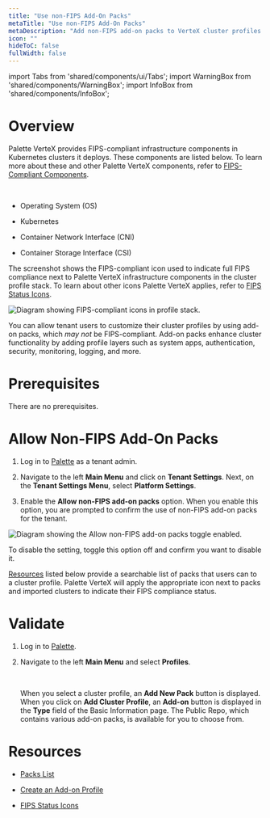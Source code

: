 ```yaml
---
title: "Use non-FIPS Add-On Packs"
metaTitle: "Use non-FIPS Add-On Packs"
metaDescription: "Add non-FIPS add-on packs to VerteX cluster profiles."
icon: ""
hideToC: false
fullWidth: false
---
```


import Tabs from 'shared/components/ui/Tabs';
import WarningBox from 'shared/components/WarningBox';
import InfoBox from 'shared/components/InfoBox';


# Overview

Palette VerteX provides FIPS-compliant infrastructure components in Kubernetes clusters it deploys. These components are listed below. To learn more about these and other Palette VerteX components, refer to [FIPS-Compliant Components](/vertex/fips-compliant%20components).

<br />

    
- Operating System (OS)

- Kubernetes

- Container Network Interface (CNI)

- Container Storage Interface (CSI)

The screenshot shows the FIPS-compliant icon used to indicate full FIPS compliance next to Palette VerteX infrastructure components in the cluster profile stack. To learn about other icons Palette VerteX applies, refer to [FIPS Status Icons](/vertex/fips-status-icons).

![Diagram showing FIPS-compliant icons in profile stack.](/vertex_system-management_enable-non-fips-settings_icons-in-profile-stack.png) 

You can allow tenant users to customize their cluster profiles by using add-on packs, which *may not* be FIPS-compliant. Add-on packs enhance cluster functionality by adding profile layers such as system apps, authentication, security, monitoring, logging, and more.


# Prerequisites

There are no prerequisites.


# Allow Non-FIPS Add-On Packs


1. Log in to [Palette](https://console.spectrocloud.com/) as a tenant admin.


2. Navigate to the left **Main Menu** and click on **Tenant Settings**. Next, on the **Tenant Settings Menu**, select **Platform Settings**.


3. Enable the **Allow non-FIPS add-on packs** option. When you enable this option, you are prompted to confirm the use of non-FIPS add-on packs for the tenant.


![Diagram showing the Allow non-FIPS add-on packs toggle enabled.](/vertex_use-non-fips-settings_nonFips-addon-packs.png)
 

To disable the setting, toggle this option off and confirm you want to disable it.

[Resources](/vertex/system-management/enable-non-fips-settings/use-non-fips-addon-packs#resources) listed below provide a searchable list of packs that users can to a cluster profile. Palette VerteX will apply the appropriate icon next to packs and imported clusters to indicate their FIPS compliance status.   


# Validate


1. Log in to [Palette](https://console.spectrocloud.com/).


2. Navigate to the left **Main Menu** and select **Profiles**.

    <br />
    
    When you select a cluster profile, an **Add New Pack** button is displayed. When you click on **Add Cluster Profile**, an **Add-on** button is displayed in the **Type** field of the Basic Information page. The Public Repo, which contains various add-on packs, is available for you to choose from.
   

# Resources

- [Packs List](/integrations)


- [Create an Add-on Profile](/cluster-profiles/create-add-on-profile)


- [FIPS Status Icons](/vertex/fips-status-icons)



